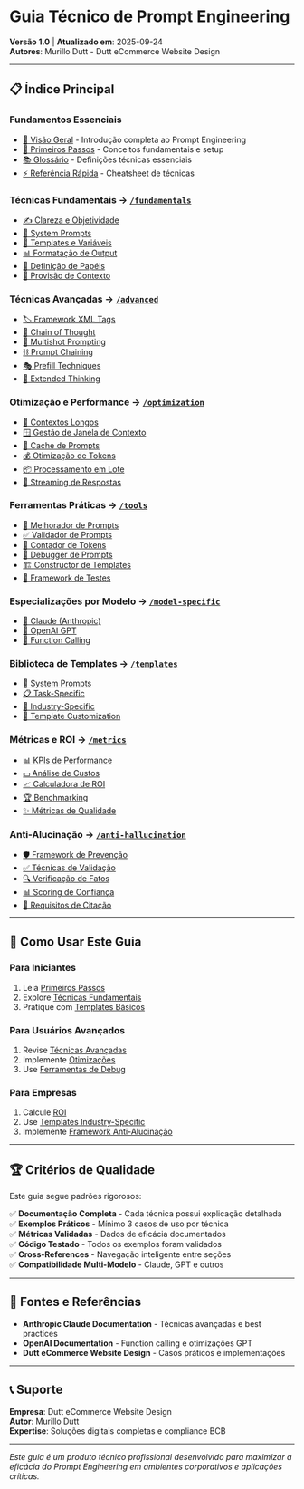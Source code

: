 # Guia Técnico de Prompt Engineering

**Versão 1.0** | **Atualizado em**: 2025-09-24  
**Autores**: Murillo Dutt - Dutt eCommerce Website Design

---

## 📋 Índice Principal

### **Fundamentos Essenciais**
- [📖 Visão Geral](overview.md) - Introdução completa ao Prompt Engineering
- [🚀 Primeiros Passos](getting-started.md) - Conceitos fundamentais e setup
- [📚 Glossário](glossary.md) - Definições técnicas essenciais
- [⚡ Referência Rápida](quick-reference.md) - Cheatsheet de técnicas

### **Técnicas Fundamentais** → [`/fundamentals`](fundamentals/)
- [✍️ Clareza e Objetividade](fundamentals/be-clear-and-direct.md)
- [🎯 System Prompts](fundamentals/system-prompts.md) 
- [📝 Templates e Variáveis](fundamentals/prompt-templates-and-variables.md)
- [📊 Formatação de Output](fundamentals/output-formatting.md)
- [👤 Definição de Papéis](fundamentals/role-definition.md)
- [🧠 Provisão de Contexto](fundamentals/context-provision.md)

### **Técnicas Avançadas** → [`/advanced`](advanced/)
- [🏷️ Framework XML Tags](advanced/xml-tags-complete-guide.md)
- [🔗 Chain of Thought](advanced/chain-of-thought.md)
- [🎯 Multishot Prompting](advanced/multishot-prompting.md)
- [⛓️ Prompt Chaining](advanced/prompt-chaining.md)
- [🎭 Prefill Techniques](advanced/prefill-techniques.md)
- [🧩 Extended Thinking](advanced/extended-thinking.md)

### **Otimização e Performance** → [`/optimization`](optimization/)
- [📏 Contextos Longos](optimization/long-context-tips.md)
- [🪟 Gestão de Janela de Contexto](optimization/context-window-management.md)
- [💾 Cache de Prompts](optimization/prompt-caching.md)
- [💰 Otimização de Tokens](optimization/token-optimization.md)
- [📦 Processamento em Lote](optimization/batch-processing.md)
- [🌊 Streaming de Respostas](optimization/streaming-responses.md)

### **Ferramentas Práticas** → [`/tools`](tools/)
- [🔧 Melhorador de Prompts](tools/prompt-improver.md)
- [✅ Validador de Prompts](tools/prompt-validator.md)
- [🧮 Contador de Tokens](tools/token-counter.md)
- [🐛 Debugger de Prompts](tools/prompt-debugger.md)
- [🏗️ Constructor de Templates](tools/template-builder.md)
- [🧪 Framework de Testes](tools/testing-framework.md)

### **Especializações por Modelo** → [`/model-specific`](model-specific/)
- [🤖 Claude (Anthropic)](model-specific/claude-4-best-practices.md)
- [🧠 OpenAI GPT](model-specific/gpt-best-practices.md)
- [🔧 Function Calling](model-specific/function-calling.md)

### **Biblioteca de Templates** → [`/templates`](templates/)
- [🎯 System Prompts](templates/system-prompts/)
- [📋 Task-Specific](templates/task-specific/)
- [🏢 Industry-Specific](templates/industry-specific/)
- [🎨 Template Customization](templates/template-customization-guide.md)

### **Métricas e ROI** → [`/metrics`](metrics/)
- [📊 KPIs de Performance](metrics/performance-metrics.md)
- [💵 Análise de Custos](metrics/cost-analysis.md)
- [📈 Calculadora de ROI](metrics/roi-calculator.md)
- [🏆 Benchmarking](metrics/benchmarking.md)
- [✨ Métricas de Qualidade](metrics/quality-metrics.md)

### **Anti-Alucinação** → [`/anti-hallucination`](anti-hallucination/)
- [🛡️ Framework de Prevenção](anti-hallucination/hallucination-prevention.md)
- [✅ Técnicas de Validação](anti-hallucination/validation-techniques.md)
- [🔍 Verificação de Fatos](anti-hallucination/fact-checking.md)
- [📊 Scoring de Confiança](anti-hallucination/confidence-scoring.md)
- [📝 Requisitos de Citação](anti-hallucination/citation-requirements.md)

---

## 🎯 Como Usar Este Guia

### **Para Iniciantes**
1. Leia [Primeiros Passos](getting-started.md)
2. Explore [Técnicas Fundamentais](fundamentals/)
3. Pratique com [Templates Básicos](templates/system-prompts/)

### **Para Usuários Avançados**  
1. Revise [Técnicas Avançadas](advanced/)
2. Implemente [Otimizações](optimization/)
3. Use [Ferramentas de Debug](tools/)

### **Para Empresas**
1. Calcule [ROI](metrics/roi-calculator.md)
2. Use [Templates Industry-Specific](templates/industry-specific/)
3. Implemente [Framework Anti-Alucinação](anti-hallucination/)

---

## 🏆 Critérios de Qualidade

Este guia segue padrões rigorosos:

✅ **Documentação Completa** - Cada técnica possui explicação detalhada  
✅ **Exemplos Práticos** - Mínimo 3 casos de uso por técnica  
✅ **Métricas Validadas** - Dados de eficácia documentados  
✅ **Código Testado** - Todos os exemplos foram validados  
✅ **Cross-References** - Navegação inteligente entre seções  
✅ **Compatibilidade Multi-Modelo** - Claude, GPT e outros  

---

## 📄 Fontes e Referências

- **Anthropic Claude Documentation** - Técnicas avançadas e best practices
- **OpenAI Documentation** - Function calling e otimizações GPT
- **Dutt eCommerce Website Design** - Casos práticos e implementações

---

## 📞 Suporte

**Empresa**: Dutt eCommerce Website Design  
**Autor**: Murillo Dutt  
**Expertise**: Soluções digitais completas e compliance BCB  

---

*Este guia é um produto técnico profissional desenvolvido para maximizar a eficácia do Prompt Engineering em ambientes corporativos e aplicações críticas.*